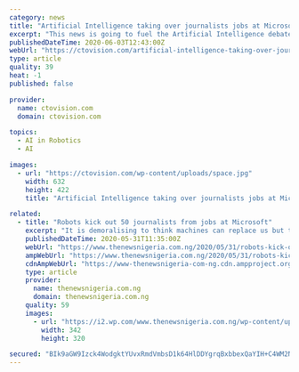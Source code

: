 ```yaml
---
category: news
title: "Artificial Intelligence taking over journalists jobs at Microsoft"
excerpt: "This news is going to fuel the Artificial Intelligence debate again as Microsoft fires 27 journalists for artificial intelligence. Microsoft is replacing its journalists with artificial intelligence to select,"
publishedDateTime: 2020-06-03T12:43:00Z
webUrl: "https://ctovision.com/artificial-intelligence-taking-over-journalists-jobs-at-microsoft/"
type: article
quality: 39
heat: -1
published: false

provider:
  name: ctovision.com
  domain: ctovision.com

topics:
  - AI in Robotics
  - AI

images:
  - url: "https://ctovision.com/wp-content/uploads/space.jpg"
    width: 632
    height: 422
    title: "Artificial Intelligence taking over journalists jobs at Microsoft"

related:
  - title: "Robots kick out 50 journalists from jobs at Microsoft"
    excerpt: "It is demoralising to think machines can replace us but there you go,” the one of the affected employees said."
    publishedDateTime: 2020-05-31T11:35:00Z
    webUrl: "https://www.thenewsnigeria.com.ng/2020/05/31/robots-kick-out-50-journalists-from-jobs-at-microsoft/"
    ampWebUrl: "https://www.thenewsnigeria.com.ng/2020/05/31/robots-kick-out-50-journalists-from-jobs-at-microsoft/amp/"
    cdnAmpWebUrl: "https://www-thenewsnigeria-com-ng.cdn.ampproject.org/c/s/www.thenewsnigeria.com.ng/2020/05/31/robots-kick-out-50-journalists-from-jobs-at-microsoft/amp/"
    type: article
    provider:
      name: thenewsnigeria.com.ng
      domain: thenewsnigeria.com.ng
    quality: 59
    images:
      - url: "https://i2.wp.com/www.thenewsnigeria.com.ng/wp-content/uploads/2018/10/image-3.jpeg?fit=342%2C320&ssl=1"
        width: 342
        height: 320

secured: "BIk9aGW9Izck4WodgktYUvxRmdVmbsD1k64HlDDYgrqBxbbexQaYIH+C4WM2NadQBUK+4s37otqp9E2W/axSAa6zeskNm5vHmxzxBqq+ILBvYTHB85YqOvGsXkniJvubw0gpWnptlJilgSB1VUlIxJ184ILtC5ho5Vcn8JmGyFMoTLZsQGFPrwbbyykl/D8WN4Ab36dUHA4z9RJyd4UB0Q2PdDAmHr7qSYs+DAviobIq7k8GYCWpTu5oa7QuHv87qqx9QJUl3QlXtTSef89KSaPuJu4h3j7SIBQEdlmK0KUQixPKcR38AS87BRfqD68M;aLPpJKExg1ABb4K1uggQ9w=="
---
```


